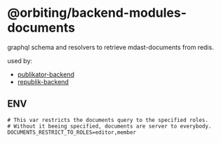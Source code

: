 # @orbiting/backend-modules-documents

graphql schema and resolvers to retrieve mdast-documents from redis.

used by:
- [publikator-backend](https://github.com/orbiting/publikator-backend)
- [republik-backend](https://github.com/orbiting/republik-backend)

## ENV
```
# This var restricts the documents query to the specified roles.
# Without it beeing specified, documents are server to everybody.
DOCUMENTS_RESTRICT_TO_ROLES=editor,member
```
